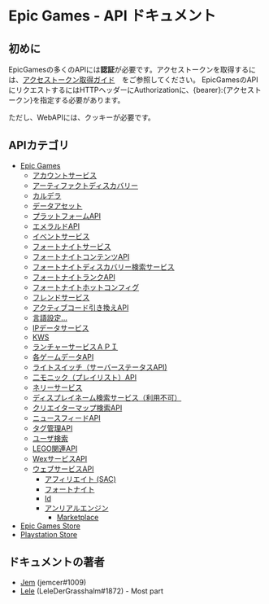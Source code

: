 # Epic Games - API ドキュメント

## 初めに


EpicGamesの多くのAPIには**認証**が必要です。アクセストークンを取得するには、[アクセストークン取得ガイド](./EpicGames/AccountService/Authentication/README.md#getting-started)　をご参照してください。
EpicGamesのAPIにリクエストするにはHTTPヘッダーにAuthorizationに、{bearer}:{アクセストークン}を指定する必要があります。

ただし、WebAPIには、クッキーが必要です。


## APIカテゴリ

- [Epic Games](./EpicGames)
  - [アカウントサービス](./EpicGames/AccountService)
  - [アーティファクトディスカバリー](./EpicGames/ArtifactDeliveryService)
  - [カルデラ](./EpicGames/CalderaService)
  - [データアセット](./EpicGames/DataAssetDirectoryService)
  - [プラットフォームAPI](./EpicGames/EGSPlatformService)
  - [エメラルドAPI](./EpicGames/EmeraldService)
  - [イベントサービス](./EpicGames/EventsService)
  - [フォートナイトサービス](./EpicGames/FN-Service)
  - [フォートナイトコンテンツAPI](./EpicGames/FN-Content)
  - [フォートナイトディスカバリー検索サービス](./EpicGames/FN-Discovery-Search-Service)
  - [フォートナイトランクAPI](./EpicGames/FN-Habanero-Service)
  - [フォートナイトホットコンフィグ](./EpicGames/FN-Hotconfig)
  - [フレンドサービス](./EpicGames/FriendsService)
  - [アクティブコード引き換えAPI](./EpicGames/FulfillmentService)
  - [言語設定...](./EpicGames/GlobalService)
  - [IPデータサービス](./EpicGames/IPDataService)
  - [KWS](./EpicGames/KWS)
  - [ランチャーサービスＡＰＩ](./EpicGames/LauncherService)
  - [各ゲームデータAPI](./EpicGames/LibraryService)
  - [ライトスイッチ（サーバーステータスAPI)](./EpicGames/LightswitchService)
  - [二モニック（プレイリスト）API](./EpicGames/LinksService)
  - [ネリーサービス](./EpicGames/NellyService)
  - [ディスプレイネーム検索サービス（利用不可）](./EpicGames/PersonaService)
  - [クリエイターマップ検索API](./EpicGames/PRMDialogService)
  - [ニュースフィードAPI](./EpicGames/StatsProxyService)
  - [タグ管理API](./EpicGames/TagManagementService)
  - [ユーザ検索](./EpicGames/UserSearchService)
  - [LEGO関連API](./EpicGames/WaspService)
  - [WexサービスAPI](./EpicGames/WexService)
  - [ウェブサービスAPI](./EpicGames/Web)
    - [アフィリエイト (SAC)](./EpicGames/Web/Affiliate)
    - [フォートナイト](./EpicGames/Web/Fortnite)
    - [Id](./EpicGames/Web/Id)
    - [アンリアルエンジン](./EpicGames/Web/UE)
      - [Marketplace](./EpicGames/Web/UE/Marketplace)
- [Epic Games Store](./EpicGamesStore)
- [Playstation Store](./PlaystationStore)



## ドキュメントの著者

- [Jem](https://twitter.com/jemfleaks) (jemcer#1009)
- [Lele](https://twitter.com/lel3x) (LeleDerGrasshalm#1872) - Most part
